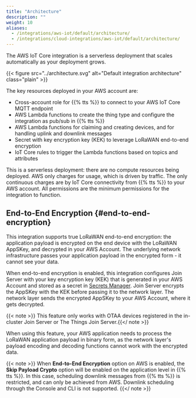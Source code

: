 ```yaml
---
title: "Architecture"
description: ""
weight: 10
aliases:
  - /integrations/aws-iot/default/architecture/
  - /integrations/cloud-integrations/aws-iot/default/architecture/
---
```


The AWS IoT Core integration is a serverless deployment that scales automatically as your deployment grows.

<!--more-->

{{< figure src="../architecture.svg" alt="Default integration architecture" class="plain" >}}

The key resources deployed in your AWS account are:

- Cross-account role for {{% tts %}} to connect to your AWS IoT Core MQTT endpoint
- AWS Lambda functions to create the thing type and configure the integration as pub/sub in {{% tts %}}
- AWS Lambda functions for claiming and creating devices, and for handling uplink and downlink messages
- Secret with key encryption key (KEK) to leverage LoRaWAN end-to-end encryption
- IoT Core rules to trigger the Lambda functions based on topics and attributes

This is a serverless deployment: there are no compute resources being deployed. AWS only charges for usage, which is driven by traffic. The only continuous charges are by IoT Core connectivity from {{% tts %}} to your AWS account. All permissions are the minimum permissions for the integration to function.

## End-to-End Encryption {#end-to-end-encryption}

This integration supports true LoRaWAN end-to-end encryption: the application payload is encrypted on the end device with the LoRaWAN AppSKey, and decrypted in your AWS Account. The underlying network infrastructure passes your application payload in the encrypted form - it cannot see your data.

When end-to-end encryption is enabled, this integration configures Join Server with your key encryption key (KEK) that is generated in your AWS Account and stored as a secret in [Secrets Manager](https://aws.amazon.com/secrets-manager/). Join Server encrypts the AppSKey with the KEK before passing it to the network layer. The network layer sends the encrypted AppSKey to your AWS Account, where it gets decrypted. 

{{< note >}} This feature only works with OTAA devices registered in the in-cluster Join Server or The Things Join Server.{{</ note >}}

When using this feature, your AWS application needs to process the LoRaWAN application payload in binary form, as the network layer's payload encoding and decoding functions cannot work with the encrypted data.

{{< note >}} When **End-to-End Encryption** option on AWS is enabled, the **Skip Payload Crypto** option will be enabled on the application level in {{% tts %}}. In this case, scheduling downlink messages from {{% tts %}} is restricted, and can only be achieved from AWS. Downlink scheduling through the Console and CLI is not supported. {{</ note >}}
